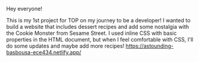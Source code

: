 Hey everyone!

This is my 1st project for TOP on my journey to be a developer!
I wanted to build a website that includes dessert recipes and add some nostalgia with the Cookie Monster from Sesame Street.
I used inline CSS with basic properties in the HTML document, but when I feel comfortable with CSS, I'll do some updates and maybe add more recipes! https://astounding-basbousa-ece434.netlify.app/

